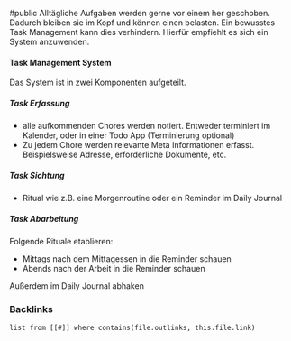#public 
Alltägliche Aufgaben werden gerne vor einem her geschoben. Dadurch bleiben sie im Kopf und können einen belasten. Ein bewusstes Task Management kann dies verhindern. Hierfür empfiehlt es sich ein System anzuwenden.

#### Task Management System
Das System ist in zwei Komponenten aufgeteilt. 
##### Task Erfassung
- alle aufkommenden Chores werden notiert. Entweder terminiert im Kalender, oder in einer Todo App (Terminierung optional)
- Zu jedem Chore werden relevante Meta Informationen erfasst. Beispielsweise Adresse, erforderliche Dokumente, etc.

##### Task Sichtung
- Ritual wie z.B. eine Morgenroutine oder ein Reminder im Daily Journal
##### Task Abarbeitung 
Folgende Rituale etablieren:
- Mittags nach dem Mittagessen in die Reminder schauen
- Abends nach der Arbeit in die Reminder schauen 

Außerdem im Daily Journal abhaken 


### Backlinks
```dataview 
list from [[#]] where contains(file.outlinks, this.file.link)
```

